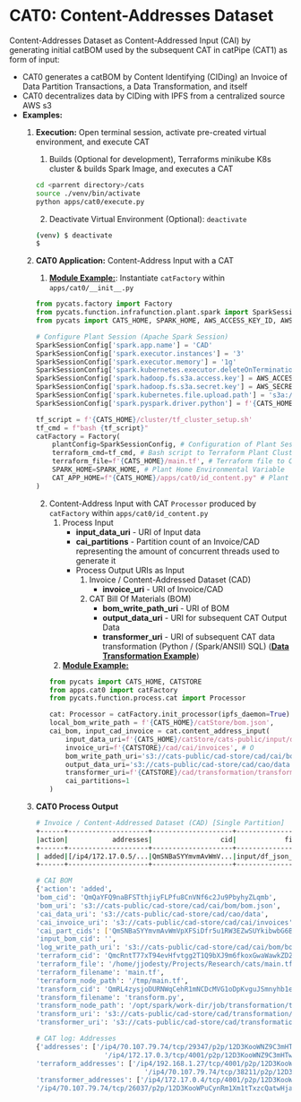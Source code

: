 # CAT0: Content-Addresses Dataset
Content-Addresses Dataset as Content-Addressed Input (CAI) by generating initial catBOM used by the subsequent CAT in 
catPipe (CAT1) as form of input:
* CAT0 generates a catBOM by Content Identifying (CIDing) an Invoice of Data Partition Transactions, a Data 
    Transformation, and itself
* CAT0 decentralizes data by CIDing with IPFS from a centralized source AWS s3
* **Examples:**
  1. **Execution:** Open terminal session, activate pre-created virtual environment, and execute CAT
     1. Builds (Optional for development), Terraforms minikube K8s cluster & builds Spark Image, and executes a CAT
     ```bash
     cd <parrent directory>/cats
     source ./venv/bin/activate
     python apps/cat0/execute.py
     ```
     2. Deactivate Virtual Environment (Optional): `deactivate`
     ```bash
     (venv) $ deactivate
     $
     ```
  2. **CAT0 Application:** Content-Address Input with a CAT
     1. **[Module Example:](cats/apps/cat0/__init__.py)**: Instantiate `catFactory` within `apps/cat0/__init__.py`
       ```python
       from pycats.factory import Factory
       from pycats.function.infrafunction.plant.spark import SparkSessionConfig
       from pycats import CATS_HOME, SPARK_HOME, AWS_ACCESS_KEY_ID, AWS_SECRET_ACCESS_KEY

       # Configure Plant Session (Apache Spark Session)
       SparkSessionConfig['spark.app.name'] = 'CAD'
       SparkSessionConfig['spark.executor.instances'] = '3'
       SparkSessionConfig['spark.executor.memory'] = '1g'
       SparkSessionConfig['spark.kubernetes.executor.deleteOnTermination'] = 'true'
       SparkSessionConfig['spark.hadoop.fs.s3a.access.key'] = AWS_ACCESS_KEY_ID
       SparkSessionConfig['spark.hadoop.fs.s3a.secret.key'] = AWS_SECRET_ACCESS_KEY
       SparkSessionConfig['spark.kubernetes.file.upload.path'] = 's3a://cats-storage/input/'
       SparkSessionConfig['spark.pyspark.driver.python'] = f'{CATS_HOME}/venv/bin/python'

       tf_script = f'{CATS_HOME}/cluster/tf_cluster_setup.sh'
       tf_cmd = f"bash {tf_script}"
       catFactory = Factory(
           plantConfig=SparkSessionConfig, # Configuration of Plant Session
           terraform_cmd=tf_cmd, # Bash script to Terraform Plant Cluster (Kubernetes Pod Group)
           terraform_file=f'{CATS_HOME}/main.tf', # Terraform file to CID for catBOM
           SPARK_HOME=SPARK_HOME, # Plant Home Environmental Variable
           CAT_APP_HOME=f"{CATS_HOME}/apps/cat0/id_content.py" # Plant Application
       )
       ```
     2. Content-Address Input with CAT `Processor` produced by `catFactory` within `apps/cat0/id_content.py`
          1. Process Input
             * **input_data_uri** - URI of Input data
             * **cai_partitions** - Partition count of an Invoice/CAD representing the amount of concurrent threads 
             used to generate it
             * Process Output URIs as Input
                1. Invoice / Content-Addressed Dataset (CAD)
                   * **invoice_uri** - URI of Invoice/CAD
                2. CAT Bill Of Materials (BOM) 
                   * **bom_write_path_uri** - URI of BOM
                   * **output_data_uri** - URI for subsequent CAT Output Data
                   * **transformer_uri** - URI of subsequent CAT data transformation (Python / (Spark/ANSII) SQL)
                   (**[Data Transformation Example](cats/catStore/cats-public/cad-store/cad/transformation/transform.py)**)
          2. **[Module Example:](cats/apps/cat0/id_content.py)**
          ```python
          from pycats import CATS_HOME, CATSTORE
          from apps.cat0 import catFactory
          from pycats.function.process.cat import Processor

          cat: Processor = catFactory.init_processor(ipfs_daemon=True)
          local_bom_write_path = f'{CATS_HOME}/catStore/bom.json',
          cai_bom, input_cad_invoice = cat.content_address_input(
              input_data_uri=f'{CATS_HOME}/catStore/cats-public/input/df', # I
              invoice_uri=f'{CATSTORE}/cad/cai/invoices', # O
              bom_write_path_uri='s3://cats-public/cad-store/cad/cai/bom/bom.json', # O
              output_data_uri='s3://cats-public/cad-store/cad/cao/data', # I/O
              transformer_uri=f'{CATSTORE}/cad/transformation/transform.py', # I/O
              cai_partitions=1
          )
          ```
     
  3. **CAT0 Process Output**
     ```bash
     # Invoice / Content-Addressed Dataset (CAD) [Single Partition]
     +------+--------------------+--------------------+--------------------+---------------+
     |action|           addresses|                 cid|            file_key|       filename|
     +------+--------------------+--------------------+--------------------+---------------+
     | added|[/ip4/172.17.0.5/...|QmSNBaSYYmvmAvWmV...|input/df_json_0/p...|part-00000.json|
     +------+--------------------+--------------------+--------------------+---------------+

     # CAI BOM
     {'action': 'added',
     'bom_cid': 'QmQaYFQ9naBFSTthjiyFLPfu8CnVNf6c2Ju9PbyhyZLqmb',
     'bom_uri': 's3://cats-public/cad-store/cad/cai/bom/bom.json',
     'cai_data_uri': 's3://cats-public/cad-store/cad/cao/data',
     'cai_invoice_uri': 's3://cats-public/cad-store/cad/cai/invoices',
     'cai_part_cids': ['QmSNBaSYYmvmAvWmVpXFSiDfr5u1RW3EZwSUYkibwbG6BZ'],
     'input_bom_cid': '',
     'log_write_path_uri': 's3://cats-public/cad-store/cad/cai/bom/bom_cat_log.json',
     'terraform_cid': 'QmcRntT77xT94evHfvtgg2T1Q9bXJ9m6fkoxGwaWawkZD2',
     'terraform_file': '/home/jjodesty/Projects/Research/cats/main.tf',
     'terraform_filename': 'main.tf',
     'terraform_node_path': '/tmp/main.tf',
     'transform_cid': 'QmRL4zysjoDURNWqCehR1mNCDcMVG1oDpKvguJSmnyhb1e',
     'transform_filename': 'transform.py',
     'transform_node_path': '/opt/spark/work-dir/job/transformation/transform.py',
     'transform_uri': 's3://cats-public/cad-store/cad/transformation/transform.py',
     'transformer_uri': 's3://cats-public/cad-store/cad/transformation/transform.py'}

     # CAT log: Addresses
     {'addresses': ['/ip4/70.107.79.74/tcp/29347/p2p/12D3KooWNZ9C3mHTwZMYwnwcYWn8wbEkNRRFS4Ze27QnuK1jAB1R',
                      '/ip4/172.17.0.3/tcp/4001/p2p/12D3KooWNZ9C3mHTwZMYwnwcYWn8wbEkNRRFS4Ze27QnuK1jAB1R'],
     'terraform_addresses': ['/ip4/192.168.1.27/tcp/4001/p2p/12D3KooWMqjgHjaxpHqQUuBrzPJS7nM1QLQ2tTHZoLYEVVqEbdyD',
                                '/ip4/70.107.79.74/tcp/38211/p2p/12D3KooWMqjgHjaxpHqQUuBrzPJS7nM1QLQ2tTHZoLYEVVqEbdyD'],
     'transformer_addresses': ['/ip4/172.17.0.4/tcp/4001/p2p/12D3KooWPuCynRm1Xm1tTxzcQatwHjajNteTPdcczU7h1EG2osyG',
     '/ip4/70.107.79.74/tcp/26037/p2p/12D3KooWPuCynRm1Xm1tTxzcQatwHjajNteTPdcczU7h1EG2osyG']} 
     ```